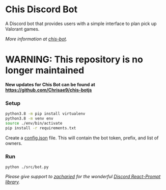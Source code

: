 # Chis Discord Bot

A Discord bot that provides users with a simple interface to plan pick up Valorant games.

*More information at [chis-bot](https://chis.dev/chis-bot).*

# WARNING: This repository is no longer maintained

**New updates for Chis Bot can be found at https://github.com/Chrisae9/chis-botjs**

### Setup

``` bash
python3.8 -m pip install virtualenv
python3.8 -m venv env
source ./env/bin/activate
pip install -r requirements.txt
```

Create a [config.json](config-example.json) file. 
This will contain the bot token, prefix, and list of owners.

### Run
`python ./src/bot.py`


*Please give support to [zacharied](https://github.com/zacharied) for the wonderful [Discord React-Prompt library](https://github.com/zacharied/discord-eprompt).*
